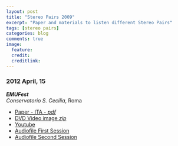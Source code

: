 ```yaml
---
layout: post
title: "Stereo Pairs 2009"
excerpt: "Paper and materials to listen different Stereo Pairs"
tags: [stereo pairs]
categories: blog
comments: true
image:
  feature: 
  credit: 
  creditlink: 
---
```


### 2012 April, 15

***EMUFest***    
*Conservatorio S. Cecilia*, Roma

 - [Paper - ITA - *pdf*](https://www.academia.edu/6599711/Stereo_Pairs_-_2009)
 - [DVD Video image *zip*](http://host.giuseppesilvi.com/2009-STEREOPAIRS/STEREO_PAIRS_2009_DVD.zip)
 - [Youtube](http://youtu.be/k8-sse-1QCg)
 - [Audiofile First Session](http://host.giuseppesilvi.com/2009-STEREOPAIRS/AUDIOFILES/SESSION0NE.zip)
 - [Audiofile Second Session](http://host.giuseppesilvi.com/2009-STEREOPAIRS/AUDIOFILES/SESSIONTWO.zip)
